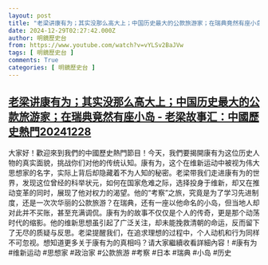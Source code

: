 ```yaml
---
layout: post
title: "老梁讲康有为；其实没那么高大上；中国历史最大的公款旅游家；在瑞典竟然有座小岛 - 老梁故事汇：中國歷史熱門20241228"
date: 2024-12-29T02:27:42.000Z
author: 明鏡歷史台
from: https://www.youtube.com/watch?v=vYLSv2BaJVw
tags: [ 明鏡歷史台 ]
comments: True
categories: [ 明鏡歷史台 ]
---
```

<!--1735439262000-->
[老梁讲康有为；其实没那么高大上；中国历史最大的公款旅游家；在瑞典竟然有座小岛 - 老梁故事汇：中國歷史熱門20241228](https://www.youtube.com/watch?v=vYLSv2BaJVw)
------

<div>
大家好！歡迎來到我們的中國歷史熱門節目！今天，我們要揭開康有为这位历史人物的真实面貌，挑战你们对他的传统认知。康有为，这个在维新运动中被视为伟大思想家的名字，实际上背后却隐藏着不为人知的秘密。老梁带我们走进康有为的世界，发现这位曾经的科举状元，如何在国家危难之际，选择投身于维新，却又在推动变革的同时，展现了他对权力的渴望。他的“考察”之旅，究竟是为了学习先进制度，还是一次次华丽的公款旅游？在瑞典，还有一座以他命名的小岛，但当地人却对此并不买账，甚至充满调侃。康有为的故事不仅仅是个人的传奇，更是那个动荡时代的缩影。他的维新思想虽引起了广泛关注，却未能挽救清朝的命运，反而留下了无尽的质疑与反思。老梁提醒我们，在追求理想的过程中，个人动机和行为同样不可忽视。想知道更多关于康有为的真相吗？请大家繼續收看詳細內容！#康有为 #维新运动 #思想家 #政治家 #公款旅游 #考察 #日本 #瑞典 #小岛 #历史
</div>
